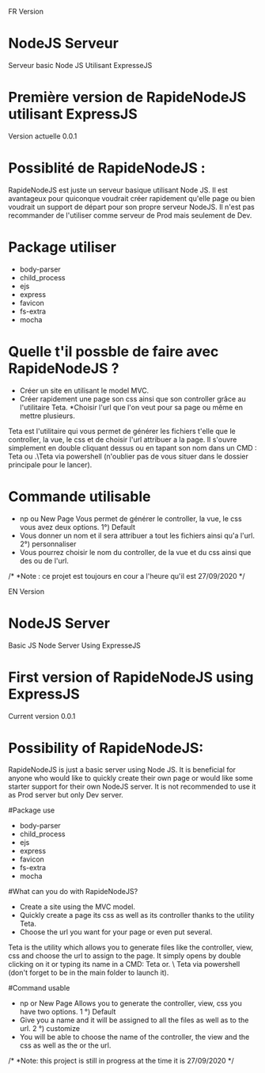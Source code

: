 FR Version
# NodeJS Serveur
Serveur basic Node JS Utilisant ExpresseJS
# Première version de RapideNodeJS utilisant ExpressJS
Version actuelle 0.0.1

# Possiblité de RapideNodeJS :
RapideNodeJS est juste un serveur basique utilisant Node JS.
Il est avantageux pour quiconque voudrait créer rapidement qu'elle page ou bien voudrait un support de départ pour son propre serveur NodeJS.
Il n'est pas recommander de l'utiliser comme serveur de Prod mais seulement de Dev.

# Package utiliser
* body-parser
* child_process
* ejs
* express
* favicon
* fs-extra
* mocha

# Quelle t'il possble de faire avec RapideNodeJS ?
* Créer un site en utilisant le model MVC.
* Créer rapidement une page son css ainsi que son controller grâce au l'utilitaire Teta.
 *Choisir l'url que l'on veut pour sa page ou même en mettre plusieurs.

Teta est l'utilitaire qui vous permet de générer les fichiers t'elle que le controller, la vue, le css et de choisir l'url attribuer a la page.
Il s'ouvre simplement en double cliquant dessus ou en tapant son nom dans un CMD : Teta ou .\Teta via powershell
(n'oublier pas de vous situer dans le dossier principale pour le lancer).

# Commande utilisable
* np ou New Page
Vous permet de générer le controller, la vue, le css
vous avez deux options. 
1°) Default
 * Vous donner un nom et il sera attribuer a tout les fichiers ainsi qu'a l'url.
2°) personnaliser
 * Vous pourrez choisir le nom du controller, de la vue et du css ainsi que des ou de l'url.
 
 /*
 *Note : ce projet est toujours en cour a l'heure qu'il est 27/09/2020
 */
 
 EN Version
 
# NodeJS Server
Basic JS Node Server Using ExpresseJS
# First version of RapideNodeJS using ExpressJS
Current version 0.0.1

# Possibility of RapideNodeJS:
RapideNodeJS is just a basic server using Node JS.
It is beneficial for anyone who would like to quickly create their own page or would like some starter support for their own NodeJS server.
It is not recommended to use it as Prod server but only Dev server.

#Package use
* body-parser
* child_process
* ejs
* express
* favicon
* fs-extra
* mocha

#What can you do with RapideNodeJS?
* Create a site using the MVC model.
* Quickly create a page its css as well as its controller thanks to the utility Teta.
* Choose the url you want for your page or even put several.

Teta is the utility which allows you to generate files like the controller, view, css and choose the url to assign to the page.
It simply opens by double clicking on it or typing its name in a CMD: Teta or. \ Teta via powershell
(don't forget to be in the main folder to launch it).

#Command usable
* np or New Page
Allows you to generate the controller, view, css
you have two options.
1 °) Default
 * Give you a name and it will be assigned to all the files as well as to the url.
2 °) customize
 * You will be able to choose the name of the controller, the view and the css as well as the or the url.
 
 /*
 *Note: this project is still in progress at the time it is 27/09/2020
 */

